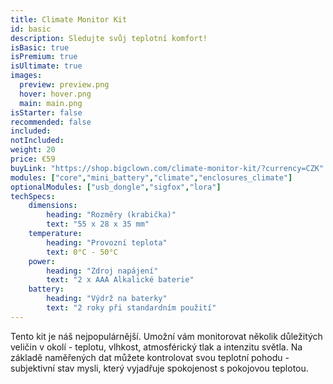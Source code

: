 ```yaml
---
title: Climate Monitor Kit
id: basic
description: Sledujte svůj teplotní komfort!
isBasic: true
isPremium: true
isUltimate: true
images:
  preview: preview.png
  hover: hover.png
  main: main.png
isStarter: false
recommended: false
included:
notIncluded:
weight: 20
price: €59
buyLink: "https://shop.bigclown.com/climate-monitor-kit/?currency=CZK"
modules: ["core","mini_battery","climate","enclosures_climate"]
optionalModules: ["usb_dongle","sigfox","lora"]
techSpecs:
    dimensions:
        heading: "Rozměry (krabička)"
        text: "55 x 28 x 35 mm"
    temperature:
        heading: "Provozní teplota"
        text: 0°C - 50°C
    power:
        heading: "Zdroj napájení"
        text: "2 x AAA Alkalické baterie"
    battery:
        heading: "Výdrž na baterky"
        text: "2 roky při standardním použití"
---
```


Tento kit je náš nejpopulárnější. Umožní vám monitorovat několik důležitých veličin v okolí - teplotu, vlhkost, atmosférický tlak a intenzitu světla. Na základě naměřených dat můžete kontrolovat svou teplotní pohodu - subjektivní stav mysli, který vyjadřuje spokojenost s&nbsp;pokojovou teplotou.
